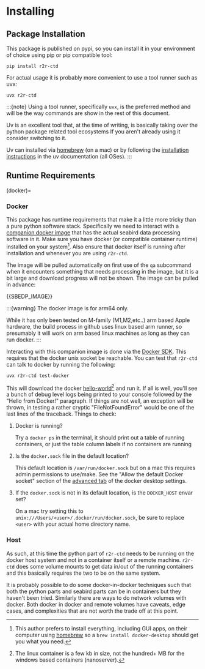 # Installing

## Package Installation

This package is published on pypi, so you can install it in your environment of choice using pip or pip compatible tool:

```
pip install r2r-ctd
```

For actual usage it is probably more convenient to use a tool runner such as uvx:

```
uvx r2r-ctd
```

:::{note}
Using a tool runner, specifically `uvx`, is the preferred method and will be the way commands are show in the rest of this document.

Uv is an excellent tool that, at the time of writing, is basically taking over the python package related tool ecosystems
If you aren't already using it consider switching to it.

Uv can installed via [homebrew][homebrew_url] (on a mac) or by following the [installation instructions](https://docs.astral.sh/uv/#installation) in the uv documentation (all OSes).
:::

## Runtime Requirements

(docker)=
### Docker

This package has runtime requirements that make it a little more tricky than a pure python software stack.
Specifically we need to interact with a [companion docker image](https://github.com/cchdo/sbedp) that has the actual seabird data processing software in it.
Make sure you have docker (or compatible container runtime) installed on your system[^1].
Also ensure that docker itself is running after installation and whenever you are using `r2r-ctd`.
[^1]: This author prefers to install everything, including GUI apps, on their computer using [homebrew][homebrew_url] so a `brew install docker-desktop` should get you what you need.

The image will be pulled automatically on first use of the `qa` subcommand when it encounters something that needs processing in the image, but it is a bit large and download progress will not be shown.
The image can be pulled in advance:

{{SBEDP_IMAGE}}

:::{warning}
The docker image is for arm64 only.

While it has only been tested on M-family (M1,M2,etc..) arm based Apple hardware, the build process in github uses linux based arm runner, so presumably it will work on arm based linux machines as long as they can run docker.
:::

Interacting with this companion image is done via the [Docker SDK](https://docker-py.readthedocs.io/en/stable/index.html).
This requires that the docker unix socket be reachable.
You can test that `r2r-ctd` can talk to docker by running the following:

```
uvx r2r-ctd test-docker
```

This will download the docker [hello-world](https://hub.docker.com/_/hello-world)[^smallver] and run it.
If all is well, you'll see a bunch of debug level logs being printed to your console followed by the "Hello from Docker!" paragraph.
If things are not well, an exception will be thrown, in testing a rather cryptic "FileNotFoundError" would be one of the last lines of the traceback.
Things to check:
1. Docker is running?

    Try a `docker ps` in the terminal, it should print out a table of running containers, or just the table column labels if no containers are running
2. Is the `docker.sock` file in the default location?

   This default location is `/var/run/docker.sock` but on a mac this requires admin permissions to use/make.
   See the "Allow the default Docker socket" section of the [advanced tab](https://docs.docker.com/desktop/settings-and-maintenance/settings/#advanced-1) of the docker desktop settings.
3. If the `docker.sock` is not in its default location, is the `DOCKER_HOST` envar set?

   On a mac try setting this to `unix:///Users/<user>/.docker/run/docker.sock`, be sure to replace `<user>` with your actual home directory name. 

[^smallver]: The linux container is a few kb in size, not the hundred+ MB for the windows based containers (nanoserver).

### Host
As such, at this time the python part of `r2r-ctd` needs to be running on the docker host system and not in a container itself or a remote machine.
`r2r-ctd` does some volume mounts to get data in/out of the running containers and this basically requires the two to be on the same system.

It is probably possible to do some docker-in-docker techniques such that both the python parts and seabird parts can be in containers but they haven't been tried.
Similarly there are ways to do network volumes with docker.
Both docker in docker and remote volumes have caveats, edge cases, and complexities that are not worth the trade off at this point.


[homebrew_url]: https://brew.sh/